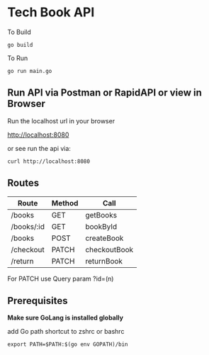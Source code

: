 # Tech Book API

To Build

```
go build
```

To Run

```
go run main.go 
```


## Run API via Postman or RapidAPI or view in Browser

Run the localhost url in your browser

[http://localhost:8080](http://localhost:8080)

or see run the api via:

```
curl http://localhost:8080
```


## Routes

Route         | Method        | Call
------------- | ------------- | -------------
/books  | GET  | getBooks
/books/:id  | GET  | bookById
/books  | POST  | createBook
/checkout  | PATCH  | checkoutBook
/return  | PATCH  | returnBook

For PATCH use Query param ?id=(n)



## Prerequisites

**Make sure GoLang is installed globally**

add Go path shortcut to zshrc or bashrc

```
export PATH=$PATH:$(go env GOPATH)/bin
```

 

 